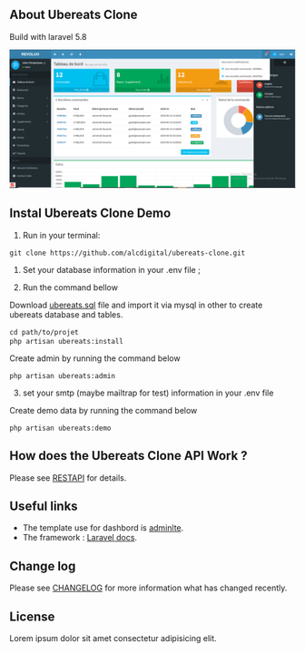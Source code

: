 ## About Ubereats Clone

Build with laravel 5.8

![Dashboard img](public/img/dashboard.png)

## Instal Ubereats Clone Demo

1) Run in your terminal:

```
git clone https://github.com/alcdigital/ubereats-clone.git 
```
1) Set your database information in your .env file ;

2) Run the command bellow 

Download [ubereats.sql](https://github.com/alcdigital/ubereats-clone/blob/master/ubereats.sql) file and import it via mysql in other to create ubereats database and tables.

```
cd path/to/projet
php artisan ubereats:install
```

Create admin by running the command below 

```
php artisan ubereats:admin
```

3) set your smtp (maybe mailtrap for test) information in your .env file

Create demo data by running the command below 

```
php artisan ubereats:demo
```

## How does the Ubereats Clone API Work ?

Please see [RESTAPI](https://github.com/bleriotnoguia/ubereats-clone/blob/master/RESTAPI.md) for details.

## Useful links

- The template use for dashbord is [adminlte](http://adminlte.io/).
- The framework : [Laravel docs](https://laravel.com/docs/5.7/).

## Change log

Please see [CHANGELOG](https://github.com/bleriotnoguia/ubereats-clone/blob/master/CHANGELOG.md) for more information what has changed recently.

## License

Lorem ipsum dolor sit amet consectetur adipisicing elit.
